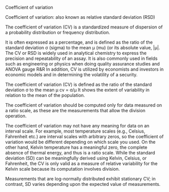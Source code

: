 Coefficient of variation

Coefficient of variation: also known as relative standard deviation (RSD)

The coefficient of variation (CV) is a standardized measure of dispersion of a probability distribution or frequency distribution.

 It is often expressed as a percentage, and is defined as the ratio of the standard deviation σ (sigma) to the mean μ (mu) (or its absolute value, |μ|.
 The CV or RSD is widely used in analytical chemistry to express the precision and repeatability of an assay. 
 It is also commonly used in fields such as engineering or physics when doing quality assurance studies and ANOVA gauge R&R
 In addition, CV is utilized by economists and investors in economic models and in determining the volatility of a security.

The coefficient of variation (CV) is defined as the ratio of the standard deviation σ to the mean μ 
    cv = σ/μ
It shows the extent of variability in relation to the mean of the population.

The coefficient of variation should be computed only for data measured on a ratio scale, as these are the measurements that allow the division operation.

The coefficient of variation may not have any meaning for data on an interval scale.
For example, most temperature scales (e.g., Celsius, Fahrenheit etc.) are interval scales with arbitrary zeros, 
    so the coefficient of variation would be different depending on which scale you used. 
On the other hand, Kelvin temperature has a meaningful zero, the complete absence of thermal energy, and thus is a ratio scale. 
While the standard deviation (SD) can be meaningfully derived using Kelvin, Celsius, or Fahrenheit, 
    the CV is only valid as a measure of relative variability for the Kelvin scale because its computation involves division. 

Measurements that are log-normally distributed exhibit stationary CV; in contrast, SD varies depending upon the expected value of measurements. 

